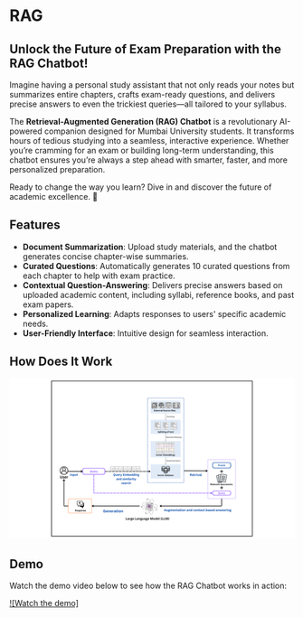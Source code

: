 # RAG

## Unlock the Future of Exam Preparation with the RAG Chatbot!

Imagine having a personal study assistant that not only reads your notes but summarizes entire chapters, crafts exam-ready questions, and delivers precise answers to even the trickiest queries—all tailored to your syllabus.

The **Retrieval-Augmented Generation (RAG) Chatbot** is a revolutionary AI-powered companion designed for Mumbai University students. It transforms hours of tedious studying into a seamless, interactive experience. Whether you’re cramming for an exam or building long-term understanding, this chatbot ensures you’re always a step ahead with smarter, faster, and more personalized preparation.

Ready to change the way you learn? Dive in and discover the future of academic excellence. 🚀

## Features

- **Document Summarization**: Upload study materials, and the chatbot generates concise chapter-wise summaries.
- **Curated Questions**: Automatically generates 10 curated questions from each chapter to help with exam practice.
- **Contextual Question-Answering**: Delivers precise answers based on uploaded academic content, including syllabi, reference books, and past exam papers.
- **Personalized Learning**: Adapts responses to users' specific academic needs.
- **User-Friendly Interface**: Intuitive design for seamless interaction.

## How Does It Work

![RAG Workflow Diagram](RAG/rag-diagram.png)

## Demo

Watch the demo video below to see how the RAG Chatbot works in action:

[![Watch the demo]](RAG/rag-demo.mp4)

